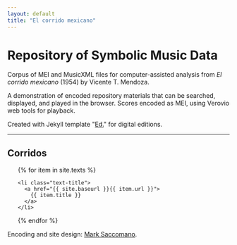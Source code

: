 ```yaml
---
layout: default
title: "El corrido mexicano"
---
```

<!--
* __November 2022: UPDATED__ with __[instructions](./instructions.txt)__ for forking, cloning, and adapting template.
<hr/>
-->
# Repository of Symbolic Music Data

Corpus of MEI and MusicXML files for computer-assisted analysis from _El corrido mexicano_ (1954) by Vicente T. Mendoza.

A demonstration of encoded repository materials that can be searched, displayed, and played in the browser. Scores encoded as MEI, using Verovio web tools for playback.

Created with Jekyll template "[Ed.](https://elotroalex.github.io/ed/)" for digital editions.


<hr/>

<div class="toc">
  <h2><b>Corridos</b></h2>
  <ul class="texts">
  {% for item in site.texts %}

    <li class="text-title">
      <a href="{{ site.baseurl }}{{ item.url }}">
        {{ item.title }}
      </a>
    </li>
  {% endfor %}
  </ul>
</div>

Encoding and site design: [Mark Saccomano](https://mss2221.github.io/saccomano/).
